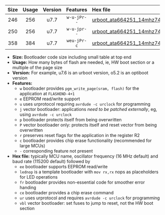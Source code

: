 |Size|Usage|Version|Features|Hex file|
|:-:|:-:|:-:|:-:|:--|
|246|256|u7.7|`w-u-jPr--`|[urboot_ata664251_14mhz7456_115200bps_lednop_ur_vbl.hex](https://raw.githubusercontent.com/stefanrueger/urboot.hex/main/mcus/ata664251/fcpu_14mhz7456/115200_bps/urboot_ata664251_14mhz7456_115200bps_lednop_ur_vbl.hex)|
|250|256|u7.7|`w-u-jpr--`|[urboot_ata664251_14mhz7456_115200bps_lednop_fr_ur_vbl.hex](https://raw.githubusercontent.com/stefanrueger/urboot.hex/main/mcus/ata664251/fcpu_14mhz7456/115200_bps/urboot_ata664251_14mhz7456_115200bps_lednop_fr_ur_vbl.hex)|
|358|384|u7.7|`weu-jPr-c`|[urboot_ata664251_14mhz7456_115200bps_ee_lednop_fr_ce_ur_vbl.hex](https://raw.githubusercontent.com/stefanrueger/urboot.hex/main/mcus/ata664251/fcpu_14mhz7456/115200_bps/urboot_ata664251_14mhz7456_115200bps_ee_lednop_fr_ce_ur_vbl.hex)|

- **Size:** Bootloader code size including small table at top end
- **Usage:** How many bytes of flash are needed, ie, HW boot section or a multiple of the page size
- **Version:** For example, u7.6 is an urboot version, o5.2 is an optiboot version
- **Features:**
  + `w` bootloader provides `pgm_write_page(sram, flash)` for the application at `FLASHEND-4+1`
  + `e` EEPROM read/write support
  + `u` uses urprotocol requiring `avrdude -c urclock` for programming
  + `j` vector bootloader: applications *need to be patched externally*, eg, using `avrdude -c urclock`
  + `p` bootloader protects itself from being overwritten
  + `P` vector bootloader only: protects itself and reset vector from being overwritten
  + `r` preserves reset flags for the application in the register R2
  + `c` bootloader provides chip erase functionality (recommended for large MCUs)
  + `-` corresponding feature not present
- **Hex file:** typically MCU name, oscillator frequency (16 MHz default) and baud rate (115200 default) followed by
  + `ee` bootloader supports EEPROM read/write
  + `lednop` is a template bootloader with `mov rx,rx` nops as placeholders for LED operations
  + `fr` bootloader provides non-essential code for smoother error handing
  + `ce` bootloader provides a chip erase command
  + `ur` uses urprotocol and requires `avrdude -c urclock` for programming
  + `vbl` vector bootloader: set fuses to jump to reset, not the HW boot section
